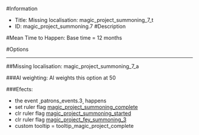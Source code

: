 #Information
 - Title: Missing localisation: magic_project_summoning_7_t
 - ID: magic_project_summoning.7
#Description

#Mean Time to Happen:
Base time = 12 months

#Options

___
##Missing localisation: magic_project_summoning_7_a

###AI weighting:
AI weights this option at 50


###Efects:<ul><li>the event ˻patrons_events.3˼ happens</li><li>set ruler flag [magic_project_summoning_complete](../flags/magic_project_summoning_complete.md)</li><li>clr ruler flag [magic_project_summoning_started](../flags/magic_project_summoning_started.md)</li><li>clr ruler flag [magic_project_fey_summoning_3](../flags/magic_project_fey_summoning_3.md)</li><li>custom tooltip = tooltip_magic_project_complete</li></ul>
